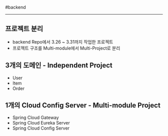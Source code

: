 #backend 
<hr>

## 프로젝트 분리
* backend Repo에서 3.26 ~ 3.31까지 작업한 프로젝트
* 프로젝트 구조를 Multi-module에서 Multi-Project로 분리

## 3개의 도메인 - Independent Project
* User
* Item
* Order

## 1개의 Cloud Config Server - Multi-module Project
* Spring Cloud Gateway
* Spring Cloud Eureka Server 
* Spring Cloud Config Server
